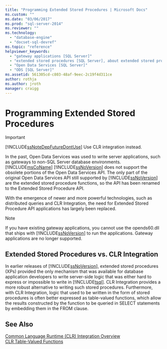 ```yaml
---
title: "Programming Extended Stored Procedures | Microsoft Docs"
ms.custom: ""
ms.date: "03/06/2017"
ms.prod: "sql-server-2014"
ms.reviewer: ""
ms.technology: 
  - "database-engine"
  - "docset-sql-devref"
ms.topic: "reference"
helpviewer_keywords: 
  - "gateway applications [SQL Server]"
  - "extended stored procedures [SQL Server], about extended stored procedures"
  - "Open Data Services [SQL Server]"
  - "ODS [SQL Server]"
ms.assetid: 561305cd-c803-48af-9eec-2c19f4d311ce
author: rothja
ms.author: jroth
manager: craigg
---
```

# Programming Extended Stored Procedures
    
> [!IMPORTANT]  
>  [!INCLUDE[ssNoteDepFutureDontUse](../../includes/ssnotedepfuturedontuse-md.md)] Use CLR integration instead.  
  
 In the past, Open Data Services was used to write server applications, such as gateways to non-SQL Server database environments. [!INCLUDE[msCoName](../../includes/msconame-md.md)] [!INCLUDE[ssNoVersion](../../includes/ssnoversion-md.md)] does not support the obsolete portions of the Open Data Services API. The only part of the original Open Data Services API still supported by [!INCLUDE[ssNoVersion](../../includes/ssnoversion-md.md)] are the extended stored procedure functions, so the API has been renamed to the Extended Stored Procedure API.  
  
 With the emergence of newer and more powerful technologies, such as distributed queries and CLR Integration, the need for Extended Stored Procedure API applications has largely been replaced.  
  
> [!NOTE]  
>  If you have existing gateway applications, you cannot use the opends60.dll that ships with [!INCLUDE[ssNoVersion](../../includes/ssnoversion-md.md)] to run the applications. Gateway applications are no longer supported.  
  
## Extended Stored Procedures vs. CLR Integration  
 In earlier releases of [!INCLUDE[ssNoVersion](../../includes/ssnoversion-md.md)], extended stored procedures (XPs) provided the only mechanism that was available for database application developers to write server-side logic that was either hard to express or impossible to write in [!INCLUDE[tsql](../../includes/tsql-md.md)]. CLR Integration provides a more robust alternative to writing such stored procedures. Furthermore, with CLR Integration, logic that used to be written in the form of stored procedures is often better expressed as table-valued functions, which allow the results constructed by the function to be queried in SELECT statements by embedding them in the FROM clause.  
  
## See Also  
 [Common Language Runtime &#40;CLR&#41; Integration Overview](../clr-integration/common-language-runtime-integration-overview.md)   
 [CLR Table-Valued Functions](../clr-integration-database-objects-user-defined-functions/clr-table-valued-functions.md)  
  
  
